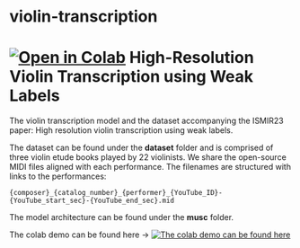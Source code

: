 # violin-transcription
# <a href="https://githubtocolab.com/MTG/violin-transcription/blob/main/demo.ipynb" target="_parent"><img src="https://colab.research.google.com/assets/colab-badge.svg" alt="Open in Colab"/></a> High-Resolution Violin Transcription using Weak Labels

The violin transcription model and the dataset accompanying the ISMIR23 paper: High resolution violin transcription using weak labels.

The dataset can be found under the **dataset** folder and is comprised of three violin etude books played by 22 violinists. 
We share the open-source MIDI files aligned with each performance. 
The filenames are structured with links to the performances: 
```
{composer}_{catalog_number}_{performer}_{YouTube_ID}-{YouTube_start_sec}-{YouTube_end_sec}.mid
```

The model architecture can be found under the **musc** folder. 

The colab demo can be found here ->  <a href="https://githubtocolab.com/MTG/violin-transcription/blob/main/demo.ipynb" target="_parent"><img src="https://colab.research.google.com/assets/colab-badge.svg" alt="The colab demo can be found here"/></a>

